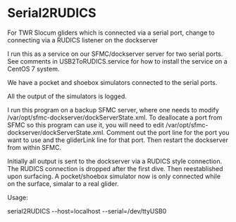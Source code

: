 # Serial2RUDICS
For TWR Slocum gliders which is connected via a serial port, change to connecting via a RUDICS listener on the dockserver

I run this as a service on our SFMC/dockserver server for two serial ports. See comments in USB2ToRUDICS.service for how to install the service on a CentOS 7 system.

We have a pocket and shoebox simulators connected to the serial ports.

All the output of the simulators is logged.

I run this program on a backup SFMC server, where one needs to modify 
/var/opt/sfmc-dockserver/dockServerState.xml.
To deallocate a port from SFMC so this program can use it, you will need to edit 
/var/opt/sfmc-dockserver/dockServerState.xml. 
Comment out the port line for the port you want to use and the gliderLink line for that port. Then restart the dockserver from within SFMC.

Initially all output is sent to the dockserver via a RUDICS style connection. The RUDICS connection is dropped after the first dive. Then reestablished upon surfacing. A pocket/shoebox simulator now is only connected while on the surface, simalar to a real glider.

Usage:

serial2RUDICS --host=localhost --serial=/dev/ttyUSB0

